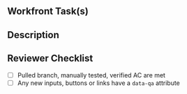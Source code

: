 ## Workfront Task(s)

## Description

## Reviewer Checklist
 - [ ] Pulled branch, manually tested, verified AC are met
 - [ ] Any new inputs, buttons or links have a `data-qa` attribute
